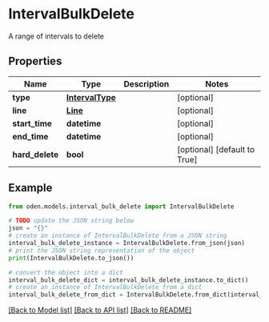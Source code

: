 # IntervalBulkDelete

A range of intervals to delete

## Properties

Name | Type | Description | Notes
------------ | ------------- | ------------- | -------------
**type** | [**IntervalType**](IntervalType.md) |  | [optional] 
**line** | [**Line**](Line.md) |  | [optional] 
**start_time** | **datetime** |  | [optional] 
**end_time** | **datetime** |  | [optional] 
**hard_delete** | **bool** |  | [optional] [default to True]

## Example

```python
from oden.models.interval_bulk_delete import IntervalBulkDelete

# TODO update the JSON string below
json = "{}"
# create an instance of IntervalBulkDelete from a JSON string
interval_bulk_delete_instance = IntervalBulkDelete.from_json(json)
# print the JSON string representation of the object
print(IntervalBulkDelete.to_json())

# convert the object into a dict
interval_bulk_delete_dict = interval_bulk_delete_instance.to_dict()
# create an instance of IntervalBulkDelete from a dict
interval_bulk_delete_from_dict = IntervalBulkDelete.from_dict(interval_bulk_delete_dict)
```
[[Back to Model list]](../README.md#documentation-for-models) [[Back to API list]](../README.md#documentation-for-api-endpoints) [[Back to README]](../README.md)


